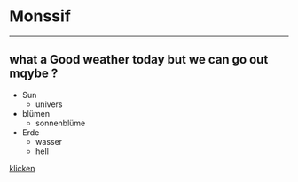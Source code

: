 # **Monssif**
----
## what a Good weather today but we can go out mqybe ?

- Sun
    - univers   
- blümen
    - sonnenblüme
- Erde
    - wasser
    - hell
  

[klicken](https://www.nike.com/de/  "our Nike link")
